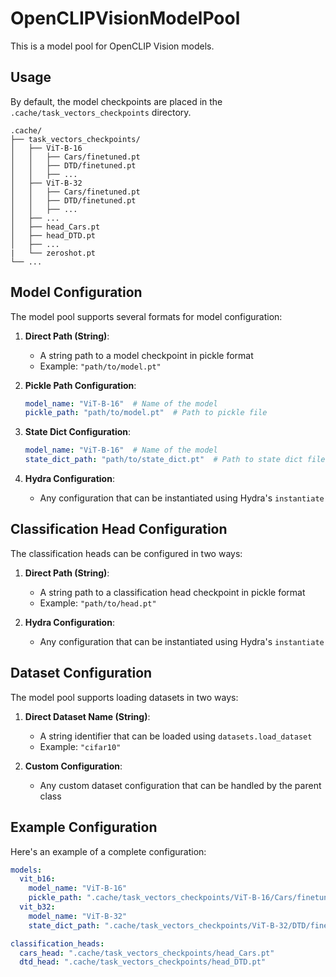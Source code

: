 # OpenCLIPVisionModelPool

This is a model pool for OpenCLIP Vision models.

## Usage

By default, the model checkpoints are placed in the `.cache/task_vectors_checkpoints` directory.

```
.cache/
├── task_vectors_checkpoints/
│   ├── ViT-B-16
│   │   ├── Cars/finetuned.pt
│   │   ├── DTD/finetuned.pt
│   │   ├── ...
│   ├── ViT-B-32
│   │   ├── Cars/finetuned.pt
│   │   ├── DTD/finetuned.pt
│   │   ├── ...
│   ├── ...
│   ├── head_Cars.pt
│   ├── head_DTD.pt
│   ├── ...
|   └── zeroshot.pt
└── ...
```

## Model Configuration

The model pool supports several formats for model configuration:

1. **Direct Path (String)**: 
   - A string path to a model checkpoint in pickle format
   - Example: `"path/to/model.pt"`

2. **Pickle Path Configuration**:
   ```yaml
   model_name: "ViT-B-16"  # Name of the model
   pickle_path: "path/to/model.pt"  # Path to pickle file
   ```

3. **State Dict Configuration**:
   ```yaml
   model_name: "ViT-B-16"  # Name of the model
   state_dict_path: "path/to/state_dict.pt"  # Path to state dict file
   ```

4. **Hydra Configuration**:
   - Any configuration that can be instantiated using Hydra's `instantiate`

## Classification Head Configuration

The classification heads can be configured in two ways:

1. **Direct Path (String)**:
   - A string path to a classification head checkpoint in pickle format
   - Example: `"path/to/head.pt"`

2. **Hydra Configuration**:
   - Any configuration that can be instantiated using Hydra's `instantiate`

## Dataset Configuration

The model pool supports loading datasets in two ways:

1. **Direct Dataset Name (String)**:
   - A string identifier that can be loaded using `datasets.load_dataset`
   - Example: `"cifar10"`

2. **Custom Configuration**:
   - Any custom dataset configuration that can be handled by the parent class

## Example Configuration

Here's an example of a complete configuration:

```yaml
models:
  vit_b16:
    model_name: "ViT-B-16"
    pickle_path: ".cache/task_vectors_checkpoints/ViT-B-16/Cars/finetuned.pt"
  vit_b32:
    model_name: "ViT-B-32"
    state_dict_path: ".cache/task_vectors_checkpoints/ViT-B-32/DTD/finetuned.pt"

classification_heads:
  cars_head: ".cache/task_vectors_checkpoints/head_Cars.pt"
  dtd_head: ".cache/task_vectors_checkpoints/head_DTD.pt"
```

